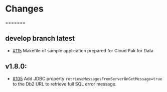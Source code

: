 # Changes
=======

## develop branch latest
* [#115](https://github.com/IBMStreams/streamsx.jdbc/issues/115) Makefile of sample application prepared for Cloud Pak for Data


## v1.8.0:
* [#105](https://github.com/IBMStreams/streamsx.jdbc/issues/105) Add JDBC property `retrieveMessagesFromServerOnGetMessage=true` to the Db2 URL to retrieve full SQL error message.
